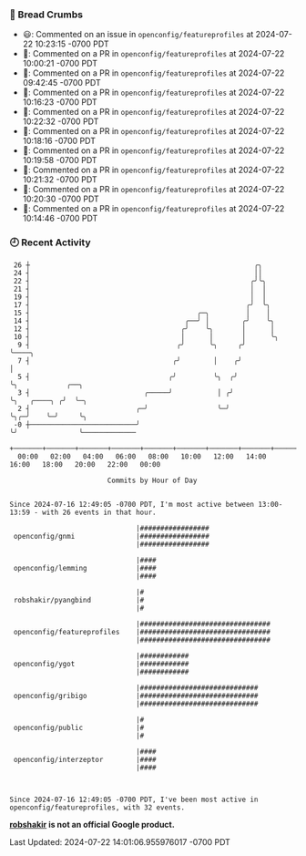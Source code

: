 ### 🍞 Bread Crumbs

 * 😃: Commented on an issue in `openconfig/featureprofiles` at 2024-07-22 10:23:15 -0700 PDT
 * 💬: Commented on a PR in  `openconfig/featureprofiles` at 2024-07-22 10:00:21 -0700 PDT
 * 💬: Commented on a PR in  `openconfig/featureprofiles` at 2024-07-22 09:42:45 -0700 PDT
 * 💬: Commented on a PR in  `openconfig/featureprofiles` at 2024-07-22 10:16:23 -0700 PDT
 * 💬: Commented on a PR in  `openconfig/featureprofiles` at 2024-07-22 10:22:32 -0700 PDT
 * 💬: Commented on a PR in  `openconfig/featureprofiles` at 2024-07-22 10:18:16 -0700 PDT
 * 💬: Commented on a PR in  `openconfig/featureprofiles` at 2024-07-22 10:19:58 -0700 PDT
 * 💬: Commented on a PR in  `openconfig/featureprofiles` at 2024-07-22 10:21:32 -0700 PDT
 * 💬: Commented on a PR in  `openconfig/featureprofiles` at 2024-07-22 10:20:30 -0700 PDT
 * 💬: Commented on a PR in  `openconfig/featureprofiles` at 2024-07-22 10:14:46 -0700 PDT

### 🕘 Recent Activity
```
 26 ┼                                                       ╭╮
 24 ┤                                                       ││
 22 ┤                                                      ╭╯╰╮
 21 ┤                                                      │  │
 19 ┤                                                      │  │
 17 ┤                                                     ╭╯  ╰╮
 15 ┤                                         ╭─╮         │    │
 14 ┤                                      ╭──╯ │        ╭╯    ╰╮
 12 ┤                                     ╭╯    ╰╮       │      │
 10 ┤                                     │      │       │      ╰╮
  9 ┤                                    ╭╯      ╰╮     ╭╯       ╰────╮
  7 ┤                                   ╭╯        │    ╭╯             │
  5 ┤                                  ╭╯         ╰╮  ╭╯              ╰╮            ╭──╮
  3 ┤                            ╭─────╯           │ ╭╯                ╰╮   ╭────╮ ╭╯  ╰─╮
  2 ┤                          ╭─╯                 ╰─╯                  ╰╮╭─╯    ╰─╯     ╰╮
 -0 ┼──────────────────────────╯                                         ╰╯               ╰─────────────
    +───────+───────+───────+───────+───────+───────+───────+───────+───────+───────+───────+───────+────
  00:00   02:00   04:00   06:00   08:00   10:00   12:00   14:00   16:00   18:00   20:00   22:00   00:00   

						Commits by Hour of Day


Since 2024-07-16 12:49:05 -0700 PDT, I'm most active between 13:00-13:59 - with 26 events in that hour.

```



```
                               |#################
 openconfig/gnmi               |#################
                               |#################

                               |####
 openconfig/lemming            |####
                               |####

                               |#
 robshakir/pyangbind           |#
                               |#

                               |################################
 openconfig/featureprofiles    |################################
                               |################################

                               |############
 openconfig/ygot               |############
                               |############

                               |#############################
 openconfig/gribigo            |#############################
                               |#############################

                               |#
 openconfig/public             |#
                               |#

                               |####
 openconfig/interzeptor        |####
                               |####



Since 2024-07-16 12:49:05 -0700 PDT, I've been most active in openconfig/featureprofiles, with 32 events.

```
**[robshakir](mailto:robjs@google.com) is not an official Google product.**  


Last Updated: 2024-07-22 14:01:06.955976017 -0700 PDT
